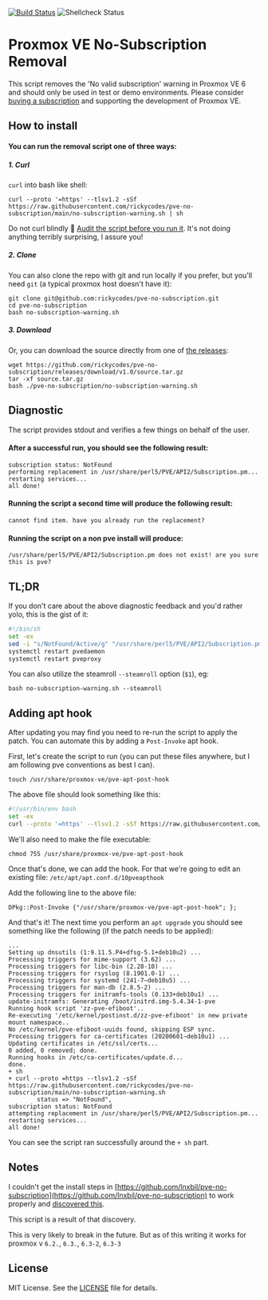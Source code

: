 [![Build Status](https://travis-ci.org/rickycodes/pve-no-subscription.svg?branch=main)](https://travis-ci.org/rickycodes/pve-no-subscription) ![Shellcheck Status](https://img.shields.io/badge/shellcheck-passing-brightgreen)

# Proxmox VE No-Subscription Removal

This script removes the 'No valid subscription' warning in Proxmox VE 6 and should only be used in test or demo environments. Please consider [buying a subscription](https://www.proxmox.com/en/proxmox-ve/pricing)
and supporting the development of Proxmox VE.

## How to install

#### You can run the removal script one of three ways:

##### 1. Curl

`curl` into bash like shell:

```
curl --proto '=https' --tlsv1.2 -sSf https://raw.githubusercontent.com/rickycodes/pve-no-subscription/main/no-subscription-warning.sh | sh
```
Do not curl blindly :see_no_evil: [Audit the script before you run it](no-subscription-warning.sh). It's not doing anything terribly surprising, I assure you!

##### 2. Clone

You can also clone the repo with git and run locally if you prefer, but you'll need `git` (a typical proxmox host doesn't have it):
```
git clone git@github.com:rickycodes/pve-no-subscription.git
cd pve-no-subscription
bash no-subscription-warning.sh
```

##### 3. Download

Or, you can download the source directly from one of [the releases](https://github.com/rickycodes/pve-no-subscription/releases/tag/v1.0):
```
wget https://github.com/rickycodes/pve-no-subscription/releases/download/v1.0/source.tar.gz
tar -xf source.tar.gz
bash ./pve-no-subscription/no-subscription-warning.sh
```

## Diagnostic

The script provides stdout and verifies a few things on behalf of the user.

#### After a successful run, you should see the following result:
```
subscription status: NotFound
performing replacement in /usr/share/perl5/PVE/API2/Subscription.pm...
restarting services...
all done!
```

#### Running the script a second time will produce the following result:
``` 
cannot find item. have you already run the replacement?
```

#### Running the script on a non pve install will produce:
```
/usr/share/perl5/PVE/API2/Subscription.pm does not exist! are you sure this is pve?
```

## TL;DR

If you don't care about the above diagnostic feedback and you'd rather yolo, this is the gist of it:
```sh
#!/bin/sh
set -ex
sed -i "s/NotFound/Active/g" "/usr/share/perl5/PVE/API2/Subscription.pm"
systemctl restart pvedaemon
systemctl restart pveproxy
```

You can also utilize the steamroll `--steamroll` option (`$1`), eg:

```
bash no-subscription-warning.sh --steamroll
```

## Adding apt hook

After updating you may find you need to re-run the script to apply the patch. You can automate this by adding a `Post-Invoke` apt hook.

First, let's create the script to run (you can put these files anywhere, but I am following pve conventions as best I can).

```
touch /usr/share/proxmox-ve/pve-apt-post-hook
```

The above file should look something like this:

```sh
#!/usr/bin/env bash
set -ex
curl --proto '=https' --tlsv1.2 -sSf https://raw.githubusercontent.com/rickycodes/pve-no-subscription/main/no-subscription-warning.sh | sh
```

We'll also need to make the file executable:

```
chmod 755 /usr/share/proxmox-ve/pve-apt-post-hook
```

Once that's done, we can add the hook. For that we're going to edit an existing file: `/etc/apt/apt.conf.d/10pveapthook`

Add the following line to the above file:

```
DPkg::Post-Invoke {"/usr/share/proxmox-ve/pve-apt-post-hook"; };
```

And that's it! The next time you perform an `apt upgrade` you should see something like the following (if the patch needs to be applied):

```
...
Setting up dnsutils (1:9.11.5.P4+dfsg-5.1+deb10u2) ...
Processing triggers for mime-support (3.62) ...
Processing triggers for libc-bin (2.28-10) ...
Processing triggers for rsyslog (8.1901.0-1) ...
Processing triggers for systemd (241-7~deb10u5) ...
Processing triggers for man-db (2.8.5-2) ...
Processing triggers for initramfs-tools (0.133+deb10u1) ...
update-initramfs: Generating /boot/initrd.img-5.4.34-1-pve
Running hook script 'zz-pve-efiboot'..
Re-executing '/etc/kernel/postinst.d/zz-pve-efiboot' in new private mount namespace..
No /etc/kernel/pve-efiboot-uuids found, skipping ESP sync.
Processing triggers for ca-certificates (20200601~deb10u1) ...
Updating certificates in /etc/ssl/certs...
0 added, 0 removed; done.
Running hooks in /etc/ca-certificates/update.d...
done.
+ sh
+ curl --proto =https --tlsv1.2 -sSf https://raw.githubusercontent.com/rickycodes/pve-no-subscription/main/no-subscription-warning.sh
		status => "NotFound",
subscription status: NotFound
attempting replacement in /usr/share/perl5/PVE/API2/Subscription.pm...
restarting services...
all done!
```

You can see the script ran successfully around the `+ sh` part.

## Notes

I couldn't get the install steps in [https://github.com/lnxbil/pve-no-subscription](https://github.com/lnxbil/pve-no-subscription) to work properly and [discovered this](https://github.com/lnxbil/pve-no-subscription/issues/5#issue-671298084).

This script is a result of that discovery.

This is very likely to break in the future. But as of this writing it works for proxmox v `6.2.`, `6.3.`, `6.3-2`, `6.3-3`

## License

MIT License. See the [LICENSE](LICENSE) file for details.
